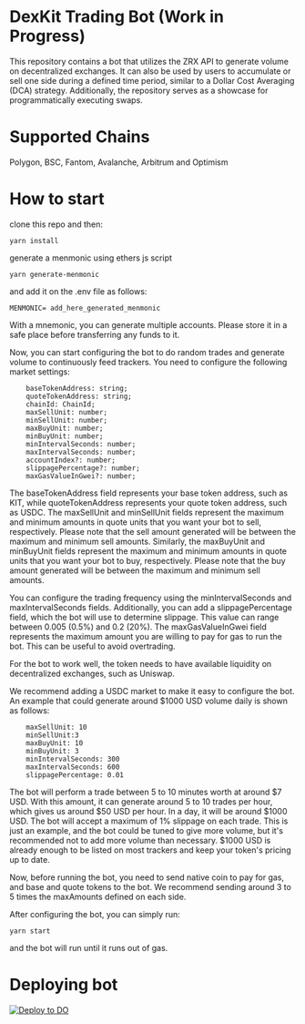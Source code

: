# DexKit Trading Bot (Work in Progress)

This repository contains a bot that utilizes the ZRX API to generate volume on decentralized exchanges. It can also be used by users to accumulate or sell one side during a defined time period, similar to a Dollar Cost Averaging (DCA) strategy. Additionally, the repository serves as a showcase for programmatically executing swaps.

# Supported Chains

Polygon, BSC, Fantom, Avalanche, Arbitrum and Optimism

# How to start

clone this repo and then:

`yarn install`

generate a menmonic using ethers js script

`yarn generate-menmonic`

and add it on the .env file as follows:

`MENMONIC= add_here_generated_menmonic`

With a mnemonic, you can generate multiple accounts. Please store it in a safe place before transferring any funds to it.

Now, you can start configuring the bot to do random trades and generate volume to continuously feed trackers. You need to configure the following market settings:

```
    baseTokenAddress: string;
    quoteTokenAddress: string;
    chainId: ChainId;
    maxSellUnit: number;
    minSellUnit: number;
    maxBuyUnit: number;
    minBuyUnit: number;
    minIntervalSeconds: number;
    maxIntervalSeconds: number;
    accountIndex?: number;
    slippagePercentage?: number;
    maxGasValueInGwei?: number;

```

The baseTokenAddress field represents your base token address, such as KIT, while quoteTokenAddress represents your quote token address, such as USDC. The maxSellUnit and minSellUnit fields represent the maximum and minimum amounts in quote units that you want your bot to sell, respectively. Please note that the sell amount generated will be between the maximum and minimum sell amounts. Similarly, the maxBuyUnit and minBuyUnit fields represent the maximum and minimum amounts in quote units that you want your bot to buy, respectively. Please note that the buy amount generated will be between the maximum and minimum sell amounts.

You can configure the trading frequency using the minIntervalSeconds and maxIntervalSeconds fields. Additionally, you can add a slippagePercentage field, which the bot will use to determine slippage. This value can range between 0.005 (0.5%) and 0.2 (20%). The maxGasValueInGwei field represents the maximum amount you are willing to pay for gas to run the bot. This can be useful to avoid overtrading.

For the bot to work well, the token needs to have available liquidity on decentralized exchanges, such as Uniswap.

We recommend adding a USDC market to make it easy to configure the bot. An example that could generate around $1000 USD volume daily is shown as follows:

```
    maxSellUnit: 10
    minSellUnit:3
    maxBuyUnit: 10
    minBuyUnit: 3
    minIntervalSeconds: 300
    maxIntervalSeconds: 600
    slippagePercentage: 0.01
```

The bot will perform a trade between 5 to 10 minutes worth at around $7 USD. With this amount, it can generate around 5 to 10 trades per hour, which gives us around $50 USD per hour. In a day, it will be around $1000 USD. The bot will accept a maximum of 1% slippage on each trade. This is just an example, and the bot could be tuned to give more volume, but it's recommended not to add more volume than necessary. $1000 USD is already enough to be listed on most trackers and keep your token's pricing up to date.

Now, before running the bot, you need to send native coin to pay for gas, and base and quote tokens to the bot. We recommend sending around 3 to 5 times the maxAmounts defined on each side.

After configuring the bot, you can simply run:

`yarn start`

and the bot will run until it runs out of gas.

# Deploying bot

[![Deploy to DO](https://www.deploytodo.com/do-btn-blue.svg)](https://cloud.digitalocean.com/apps/new?repo=https://github.com/DexKit/trading-bot/tree/main&refcode=88265690bc32)




